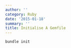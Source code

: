 ```yaml
---
author: ''
category: Ruby
date: '2015-01-18'
summary: ''
title: Initialise A Gemfile
---
```

`bundle init`
